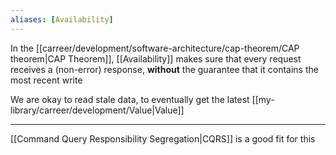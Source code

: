 ```yaml
---
aliases: [Availability]
---
```


In the [[carreer/development/software-architecture/cap-theorem/CAP theorem|CAP Theorem]], [[Availability]] makes sure that every request receives a (non-error) response, **without** the guarantee that it contains the most recent write

We are okay to read stale data, to eventually get the latest [[my-library/carreer/development/Value|Value]]

---

[[Command Query Responsibility Segregation|CQRS]] is a good fit for this
